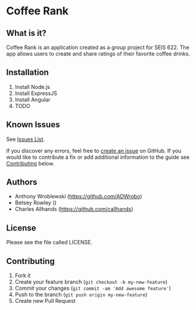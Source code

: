 # Coffee Rank

## What is it?

Coffee Rank is an application created as a group project for SEIS 622. The app allows users to create and share ratings of their favorite coffee drinks.

## Installation

1. Install Node.js
2. Install ExpressJS
3. Install Angular
4. TODO

## Known Issues
See [Issues List](https://github.com/ADWrobo/coffee-ranking-platform/issues).

If you discover any errors, feel free to [create an issue](https://github.com/ADWrobo/coffee-ranking-platform/issues/new) on GitHub. If you would like to contribute a fix or add additional information to the guide see [Contributing](https://github.com/StudentShop/Tormach-Guide/blob/master/README.md#contributing) below.

## Authors

* Anthony Wroblewski (https://github.com/ADWrobo)
* Betsey Rowley ()
* Charles Allhands (https://github.com/callhands)

## License

Please see the file called LICENSE.

## Contributing

1. Fork it
2. Create your feature branch (`git checkout -b my-new-feature`)
3. Commit your changes (`git commit -am 'Add awesome feature'`)
4. Push to the branch (`git push origin my-new-feature`)
5. Create new Pull Request

